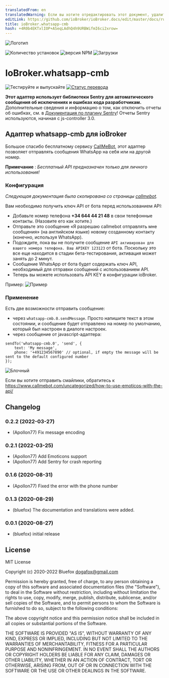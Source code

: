 ```yaml
---
translatedFrom: en
translatedWarning: Если вы хотите отредактировать этот документ, удалите поле «translationFrom», в противном случае этот документ будет снова автоматически переведен
editLink: https://github.com/ioBroker/ioBroker.docs/edit/master/docs/ru/adapterref/iobroker.whatsapp-cmb/README.md
title: ioBroker.whatsapp-cmb
hash: +4R0b4EKTxlIOP+ASeqLAdhQ4h9URBWifmI6ci2xrow=
---
```

![Логотип](../../../en/adapterref/iobroker.whatsapp-cmb/admin/whatsapp-cmb.png)

![Количество установок](http://iobroker.live/badges/whatsapp-cmb-stable.svg)
![версия NPM](http://img.shields.io/npm/v/iobroker.whatsapp-cmb.svg)
![Загрузки](https://img.shields.io/npm/dm/iobroker.whatsapp-cmb.svg)

# IoBroker.whatsapp-cmb
![Тестируйте и выпускайте](https://github.com/ioBroker/ioBroker.whatsapp-cmb/workflows/Test%20and%20Release/badge.svg) [![Статус перевода](https://weblate.iobroker.net/widgets/adapters/-/whatsapp-cmb/svg-badge.svg)](https://weblate.iobroker.net/engage/adapters/?utm_source=widget)

**Этот адаптер использует библиотеки Sentry для автоматического сообщения об исключениях и ошибках кода разработчикам.** Дополнительные сведения и информацию о том, как отключить отчеты об ошибках, см. в [Документация по плагину Sentry](https://github.com/ioBroker/plugin-sentry#plugin-sentry)! Отчеты Sentry используются, начиная с js-controller 3.0.

## Адаптер whatsapp-cmb для ioBroker
Большое спасибо бесплатному сервису [CallMeBot](https://www.callmebot.com/blog/free-api-whatsapp-messages/), этот адаптер позволяет отправлять сообщения WhatsApp на себя или на другой номер.

**Примечание** : *Бесплатный API предназначен только для личного использования!*

### Конфигурация
*Следующая документация была скопирована со страницы [callmebot](https://www.callmebot.com/blog/free-api-whatsapp-messages/).*

Вам необходимо получить ключ API от бота перед использованием API:

- Добавьте номер телефона **+34 644 44 21 48** в свои телефонные контакты. (Назовите его как хотите.)
- Отправьте это сообщение «Я разрешаю callmebot отправлять мне сообщения» (на английском языке) новому созданному контакту (конечно, используя WhatsApp).
- Подождите, пока вы не получите сообщение `API активирован для вашего номера телефона. Ваш APIKEY 123123` от бота. Поскольку это все еще находится в стадии бета-тестирования, активация может занять до 2 минут.
- Сообщение WhatsApp от бота будет содержать ключ API, необходимый для отправки сообщений с использованием API.
- Теперь вы можете использовать API KEY в конфигурации ioBroker.

Пример: ![Пример](../../../en/adapterref/iobroker.whatsapp-cmb/img/whatsapp.jpg)

### Применение
Есть две возможности отправить сообщение:

- через `whatsapp-cmb.0.sendMessage`. Просто напишите текст в этом состоянии, и сообщение будет отправлено на номер по умолчанию, который был настроен в диалоге настроек.
- через сообщение от javascript-адаптера:

```
sendTo('whatsapp-cmb.0', 'send', {
    text: 'My message',
    phone: '+491234567890' // optional, if empty the message will be sent to the default configured number
});
```

![Блочный](../../../en/adapterref/iobroker.whatsapp-cmb/img/blockly.png)

Если вы хотите отправить смайлики, обратитесь к https://www.callmebot.com/uncategorized/how-to-use-emoticos-with-the-api/

<!-- Заполнитель для следующей версии (в начале строки):

### __РАБОТА ВЫПОЛНЯЕТСЯ__ -->

## Changelog
### 0.2.2 (2022-03-27)
* (Apollon77) Fix message encoding

### 0.2.1 (2022-03-25)
* (Apollon77) Add Emoticons support
* (Apollon77) Add Sentry for crash reporting

### 0.1.6 (2020-08-31)
* (Apollon77) Fixed the error with the phone number

### 0.1.3 (2020-08-29)
* (bluefox) The documentation and translations were added.

### 0.0.1 (2020-08-27)
* (bluefox) initial release

## License
MIT License

Copyright (c) 2020-2022 Bluefox <dogafox@gmail.com>

Permission is hereby granted, free of charge, to any person obtaining a copy
of this software and associated documentation files (the "Software"), to deal
in the Software without restriction, including without limitation the rights
to use, copy, modify, merge, publish, distribute, sublicense, and/or sell
copies of the Software, and to permit persons to whom the Software is
furnished to do so, subject to the following conditions:

The above copyright notice and this permission notice shall be included in all
copies or substantial portions of the Software.

THE SOFTWARE IS PROVIDED "AS IS", WITHOUT WARRANTY OF ANY KIND, EXPRESS OR
IMPLIED, INCLUDING BUT NOT LIMITED TO THE WARRANTIES OF MERCHANTABILITY,
FITNESS FOR A PARTICULAR PURPOSE AND NONINFRINGEMENT. IN NO EVENT SHALL THE
AUTHORS OR COPYRIGHT HOLDERS BE LIABLE FOR ANY CLAIM, DAMAGES OR OTHER
LIABILITY, WHETHER IN AN ACTION OF CONTRACT, TORT OR OTHERWISE, ARISING FROM,
OUT OF OR IN CONNECTION WITH THE SOFTWARE OR THE USE OR OTHER DEALINGS IN THE
SOFTWARE.
